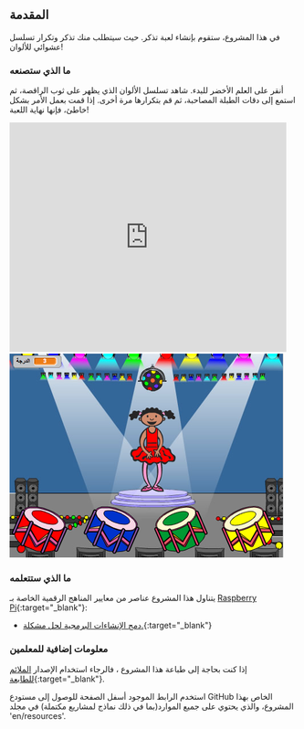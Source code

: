 ## المقدمة

في هذا المشروع، ستقوم بإنشاء لعبة تذكر. حيث سيتطلب منك تذكر وتكرار تسلسل عشوائي للألوان!

### ما الذي ستصنعه

أنقر على العلم الأخضر للبدء. شاهد تسلسل الألوان الذي يظهر على ثوب الراقصة، ثم استمع إلى دقات الطبلة المصاحبة، ثم قم بتكرارها مرة أخرى. إذا قمت بعمل الأمر بشكل خاطئ، فإنها نهاية اللعبة!

<div class="scratch-preview">
  <iframe allowtransparency="true" width="485" height="402" src="https://scratch.mit.edu/projects/embed/34874510/?autostart=false" frameborder="0"></iframe>
  <img src="images/colour-final.png">
</div>

### ما الذي ستتعلمه

يتناول هذا المشروع عناصر من معايير المناهج الرقمية الخاصة بـ [Raspberry Pi](http://rpf.io/curriculum){:target="_blank"}:

+ [دمج الإنشاءات البرمجية لحل مشكلة.](https://www.raspberrypi.org/curriculum/programming/builder){:target="_blank"}

### معلومات إضافية للمعلمين

إذا كنت بحاجة إلى طباعة هذا المشروع ، فالرجاء استخدام الإصدار [الملائم للطابعة](https://projects.raspberrypi.org/en/projects/memory/print){:target="_blank"}.

استخدم الرابط الموجود أسفل الصفحة للوصول إلى مستودع GitHub الخاص بهذا المشروع، والذي يحتوي على جميع الموارد(بما في ذلك نماذج لمشاريع مكتملة) في مجلد 'en/resources'.